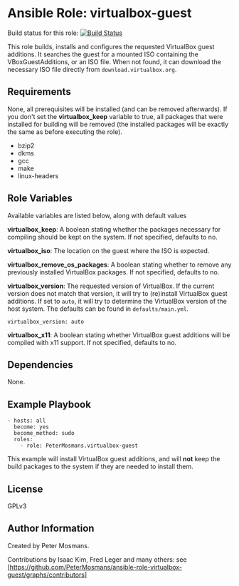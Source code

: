 # Ansible Role: virtualbox-guest

Build status for this role: [![Build
Status](https://travis-ci.org/PeterMosmans/ansible-role-virtualbox-guest.svg)](https://travis-ci.org/PeterMosmans/ansible-role-virtualbox-guest)

This role builds, installs and configures the requested VirtualBox guest
additions. It searches the guest for a mounted ISO containing the
VBoxGuestAdditions, or an ISO file. When not found, it can download the
necessary ISO file directly from `download.virtualbox.org`.

## Requirements

None, all prerequisites will be installed (and can be removed afterwards). If
you don't set the **virtualbox_keep** variable to true, all packages that were
installed for building will be removed (the installed packages will be exactly
the same as before executing the role).

- bzip2
- dkms
- gcc
- make
- linux-headers

## Role Variables

Available variables are listed below, along with default values

**virtualbox_keep**: A boolean stating whether the packages necessary for
compiling should be kept on the system. If not specified, defaults to no.

**virtualbox_iso**: The location on the guest where the ISO is expected.

**virtualbox_remove_os_packages**: A boolean stating whether to remove any
previously installed VirtualBox packages. If not specified, defaults to no.

**virtualbox_version**: The requested version of VirtualBox. If the current
version does not match that version, it will try to (re)install VirtualBox guest
additions. If set to `auto`, it will try to determine the VirtualBox version of
the host system. The defaults can be found in `defaults/main.yml`.

```
virtualbox_version: auto
```

**virtualbox_x11**: A boolean stating whether VirtualBox guest additions will be
compiled with x11 support. If not specified, defaults to no.

## Dependencies

None.

## Example Playbook

```
- hosts: all
  become: yes
  become_method: sudo
  roles:
    - role: PeterMosmans.virtualbox-guest
```

This example will install VirtualBox guest additions, and will **not** keep the
build packages to the system if they are needed to install them.

## License

GPLv3

## Author Information

Created by Peter Mosmans.

Contributions by Isaac Kim, Fred Leger and many others: see [https://github.com/PeterMosmans/ansible-role-virtualbox-guest/graphs/contributors]
